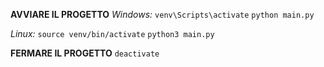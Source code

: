 **AVVIARE IL PROGETTO**
*Windows:*
`venv\Scripts\activate`
`python main.py`

*Linux:*
`source venv/bin/activate`
`python3 main.py`

**FERMARE IL PROGETTO**
`deactivate`
